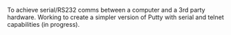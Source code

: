 To achieve serial/RS232 comms between a computer and a 3rd party hardware. Working to create a simpler version of Putty with serial and telnet capabilities (in progress).
